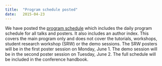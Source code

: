```yaml
---
title:  "Program schedule posted"
date:   2015-04-23
---
```


We have posted the [program schedule](schedule.html) which includes the daily program schedule for all talks and posters. It also includes an author index. This covers the main program only and does not cover the tutorials, workshops, student research workshop (SRW) or the demo sessions. The SRW posters will be in the first poster session on Monday, June 1. The demo session will be in the second poster session on Tuesday, June 2. The full schedule will be included in the conference handbook.

